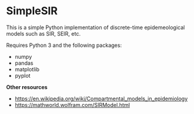 # SimpleSIR

This is a simple Python implementation of discrete-time epidemeological models such as SIR, SEIR, etc.

Requires Python 3 and the following packages:
* numpy
* pandas
* matplotlib
* pyplot

**Other resources**
* https://en.wikipedia.org/wiki/Compartmental_models_in_epidemiology
* https://mathworld.wolfram.com/SIRModel.html
